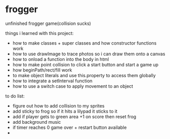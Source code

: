 # frogger
unfinished frogger game(collision sucks)

things i learned with this project:
- how to make classes + super classes and how constructor functions work
- how to use drawImage to trace photos so i can draw them onto a canvas
- how to onload a function into the body in html
- how to make point collision to click a start button and start a game up
- how beginPath/rect/fill work
- to make object literals and use this.property to access them globally
- how to integrate a setInterval function
- how to use a switch case to apply movement to an object


to do list:
- figure out how to add collision to my sprites
- add sticky to frog so if it hits a lilypad it sticks to it
- add if player gets to green area +1 on score then reset frog
- add background music
- if timer reaches 0 game over + restart button available
- 
